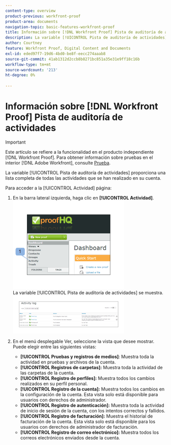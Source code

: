 ```yaml
---
content-type: overview
product-previous: workfront-proof
product-area: documents
navigation-topic: basic-features-workfront-proof
title: Información sobre [!DNL Workfront Proof] Pista de auditoría de actividades
description: La variable [!UICONTROL Pista de auditoría de actividades] proporciona una lista completa de todas las actividades que se han realizado en su cuenta.
author: Courtney
feature: Workfront Proof, Digital Content and Documents
exl-id: eded97f7-19d6-4bd0-be8f-eecc274aaab8
source-git-commit: 41ab1312d2ccb8b8271bc851a35e31e9ff18c16b
workflow-type: tm+mt
source-wordcount: '213'
ht-degree: 0%

---
```


# Información sobre [!DNL Workfront Proof] Pista de auditoría de actividades

>[!IMPORTANT]
>
>Este artículo se refiere a la funcionalidad en el producto independiente [!DNL Workfront Proof]. Para obtener información sobre pruebas en el interior [!DNL Adobe Workfront], consulte [Prueba](../../../review-and-approve-work/proofing/proofing.md).

La variable [!UICONTROL Pista de auditoría de actividades] proporciona una lista completa de todas las actividades que se han realizado en su cuenta.

Para acceder a la [!UICONTROL Actividad] página:

1. En la barra lateral izquierda, haga clic en **[!UICONTROL Actividad]**.\
   ![Activity.png](assets/activity-350x278.png)\
   La variable [!UICONTROL Pista de auditoría de actividades] se muestra.\
   ![Proof_and_media.png](assets/proof-and-media-350x119.png)

1. En el menú desplegable Ver, seleccione la vista que desee mostrar.\
   Puede elegir entre las siguientes vistas:

   * **[!UICONTROL Pruebas y registros de medios]**: Muestra toda la actividad en pruebas y archivos de la cuenta.
   * **[!UICONTROL Registros de carpetas]:** Muestra toda la actividad de las carpetas de la cuenta.
   * **[!UICONTROL Registro de perfiles]:** Muestra todos los cambios realizados en su perfil personal.
   * **[!UICONTROL Registro de la cuenta]:** Muestra todos los cambios en la configuración de la cuenta. Esta vista solo está disponible para usuarios con derechos de administrador.
   * **[!UICONTROL Registro de autenticación]:** Muestra toda la actividad de inicio de sesión de la cuenta, con los intentos correctos y fallidos.
   * **[!UICONTROL Registro de facturación]:** Muestra el historial de facturación de la cuenta. Esta vista solo está disponible para los usuarios con derechos de administrador de facturación.
   * **[!UICONTROL Registro de correo electrónico]:** Muestra todos los correos electrónicos enviados desde la cuenta.

